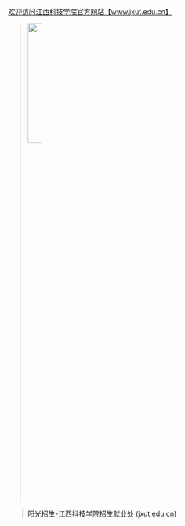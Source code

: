 <div><a href="https://www.jxut.edu.cn/">欢迎访问江西科技学院官方网站【www.jxut.edu.cn】</a></div>
<blockquote>
<a href="https://www.jxut.edu.cn/h_y_f_w_j_x_k_j_x_y__files/logo.png" title="江西科技学院校徽.jpg" isadd="1">
<img src="https://share.choong.net/zt/jxut.edu.cn/江西科技学院校徽.jpg"" style="vertical-align:text-bottom;" width="25%" height="25%"></a>
</blockquote>
<blockquote formatblock="1" style="margin: 0.8em 0px 0.8em 2em; padding: 0px 0px 0px 0.7em; border-left: 2px solid rgb(221, 221, 221);"><a href="https://zjc.jxut.edu.cn/ygzs.htm">阳光招生-江西科技学院招生就业处 (jxut.edu.cn)</a></blockquote>
